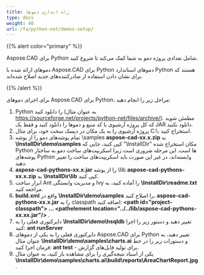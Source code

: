 ```yaml
---
title: راه اندازی دموها
type: docs
weight: 40
url: /fa/python-net/demos-setup/
---
```


{{% alert color="primary" %}}

Aspose.CAD برای Python شامل تعدادی پروژه دمو به شما کمک می‌کند تا شروع کنید.

دموهای ارائه شده با Aspose.CAD برای Python دموهای استاندارد Python هستند که برای نشان دادن استفاده از صادرکننده‌های جدید اصلاح شده‌اند.

{{% /alert %}}

برای اجرای دموهای Aspose.CAD برای Python، مراحل زیر را انجام دهید:

1. Python را دانلود کنید (به عنوان مثال https://sourceforge.net/projects/python-net/files/archive/). مطمئن شوید که کل پروژه آرشیوی با کد منبع و دموها را دانلود کنید و فقط یک JAR دانلود نکنید.
1. پروژه آرشیوی را به یک مکان در دیسک سخت خود، برای مثال C:\، استخراج کنید.
1. تمام پوشه‌های دمو را از پوشه \samples **aspose-cad-xx.x.zip** به **\InstallDir\demo\samples** کپی کنید، جایی که "\InstallDir" مکان استخراج شده Python ها است. این مرحله ضروری است زیرا اسکریپت‌های ساخت دمو به ساختار پوشه‌های Python وابسته‌اند، در غیر این صورت باید اسکریپت‌های ساخت را تغییر دهید.
1. **aspose-cad-pythons-xx.x.jar** را از پوشه \lib **aspose-cad-pythons-xx.x.zip** به **\InstallDir\lib** کپی کنید.
1. ابزار ساخت Ant و مدیریت وابستگی Ivy را آماده کنید، به **\InstallDir\readme.txt** مراجعه کنید.
1. **build.xml** واقع در **\InstallDir\demo\samples** را اصلاح کنید، **aspose-cad-pythons-xx.x.jar** را به classpath اضافه کنید:
   **\<path id="project-classpath"> ... \<pathelement location="../../lib/aspose-cad-pythons-xx.xx.jar"/> </path>**.
1. دایرکتوری فعلی را به **\InstallDir\demo\hsqldb** تغییر دهید و دستور زیر را اجرا کنید:
   **ant runServer**
1. دایرکتوری فعلی را به یکی از دموهای Aspose.CAD برای Python تغییر دهید، به عنوان مثال **\InstallDir\demo\samples\charts.ai** و دستورات زیر را در خط فرمان اجرا کنید:
   **ant test** - برای تولید فایل‌های گزارش.
1. یکی از اسناد نتیجه‌گیری را برای مشاهده باز کنید، به عنوان مثال **\InstallDir\demo\samples\charts.ai\build\reports\AreaChartReport.jpg**.
